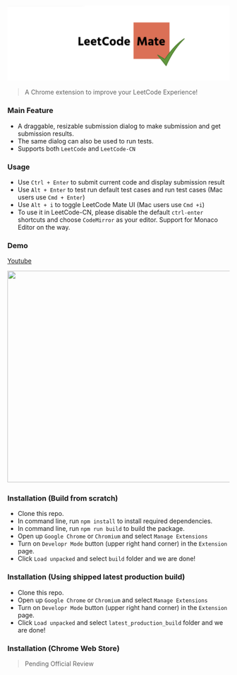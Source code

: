 ![Logo](logo.png)

> A Chrome extension to improve your LeetCode Experience! 


### Main Feature
* A draggable, resizable submission dialog to make submission and get submission results.
* The same dialog can also be used to run tests. 
* Supports both `LeetCode` and `LeetCode-CN`


### Usage
* Use `Ctrl + Enter` to submit current code and display submission result
* Use `Alt + Enter` to test run default test cases and run test cases (Mac users use `Cmd + Enter`)
* Use `Alt + i` to toggle LeetCode Mate UI (Mac users use `Cmd +i`)
* To use it in LeetCode-CN, please disable the default `ctrl-enter` shortcuts and choose `CodeMirror` as your editor. Support for Monaco Editor on the way.


### Demo
[Youtube](https://youtu.be/-EERA_JScJE)

 <img src="demo.gif" style="width:600px;height:479px">
 
### Installation (Build from scratch)
* Clone this repo.
* In command line, run `npm install` to install required dependencies.
* In command line, run `npm run build` to build the package.
* Open up `Google Chrome` or `Chromium` and select `Manage Extensions`
* Turn on `Developr Mode` button (upper right hand corner) in the `Extension` page.
* Click `Load unpacked` and select `build` folder and we are done!


### Installation (Using shipped latest production build)
* Clone this repo.
* Open up `Google Chrome` or `Chromium` and select `Manage Extensions`
* Turn on `Developr Mode` button (upper right hand corner) in the `Extension` page.
* Click `Load unpacked` and select `latest_production_build` folder and we are done!


### Installation (Chrome Web Store)
> Pending Official Review
